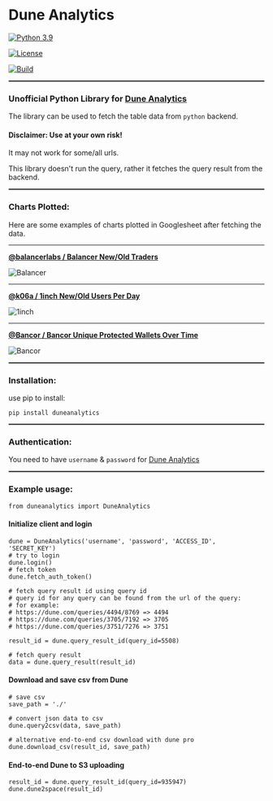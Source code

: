 # Dune Analytics

[![Python 3.9](https://img.shields.io/badge/python-3.9-blue.svg)](https://www.python.org/downloads/release/python-390/)

[![License](https://img.shields.io/badge/License-Apache%202.0-blue.svg)](https://opensource.org/licenses/Apache-2.0)

[![Build](https://github.com/itzmestar/duneanalytics/actions/workflows/python-package.yml/badge.svg)](https://github.com/itzmestar/duneanalytics/actions/workflows/python-package.yml)
<hr style="border:0.5px solid gray"> </hr>

### Unofficial Python Library for [Dune Analytics](https://duneanalytics.com/)

The library can be used to fetch the table data from `python` backend.

#### Disclaimer: Use at your own risk! 
It may not work for some/all urls.

This library doesn't run the query, rather it fetches the query result from the backend.

<hr style="border:0.5px solid gray"> </hr>

### Charts Plotted:
Here are some examples of charts plotted in Googlesheet after fetching the data.

-----

[**@balancerlabs / Balancer New/Old Traders**](https://duneanalytics.com/queries/31203/62900)

![Balancer](sample/balancer.svg)

-----

[**@k06a / 1inch New/Old Users Per Day**](https://duneanalytics.com/queries/1193/2032)

![1inch](sample/1inch.svg)

-----

[**@Bancor / Bancor Unique Protected Wallets Over Time**](https://duneanalytics.com/queries/12948/25894)

![Bancor](sample/bancor.svg)

<hr style="border:0.5px solid gray"> </hr>

### Installation:

use pip to install:

``` 
pip install duneanalytics
```

<hr style="border:0.5px solid gray"> </hr>

### Authentication:

You need to have `username` & `password` for [Dune Analytics](https://duneanalytics.com/)

<hr style="border:0.5px solid gray"> </hr>

### Example usage:

```
from duneanalytics import DuneAnalytics
```
#### Initialize client and login
```
dune = DuneAnalytics('username', 'password', 'ACCESS_ID', 'SECRET_KEY')
# try to login
dune.login()
# fetch token
dune.fetch_auth_token()

# fetch query result id using query id
# query id for any query can be found from the url of the query:
# for example: 
# https://dune.com/queries/4494/8769 => 4494
# https://dune.com/queries/3705/7192 => 3705
# https://dune.com/queries/3751/7276 => 3751

result_id = dune.query_result_id(query_id=5508)

# fetch query result
data = dune.query_result(result_id)
```
#### Download and save csv from Dune
```
# save csv
save_path = './'

# convert json data to csv
dune.query2csv(data, save_path)

# alternative end-to-end csv download with dune pro
dune.download_csv(result_id, save_path)
```
#### End-to-end Dune to S3 uploading
```
result_id = dune.query_result_id(query_id=935947)
dune.dune2space(result_id)
```

